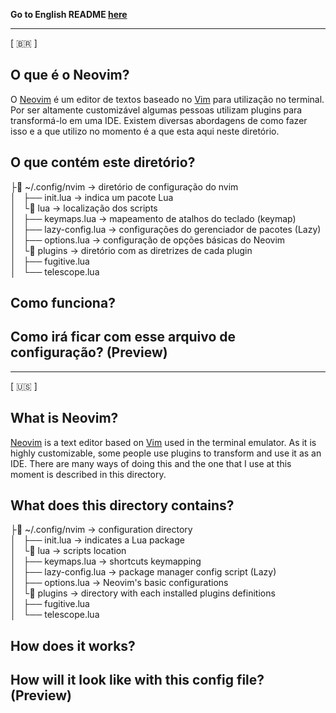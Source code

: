 **Go to English README [here](#what-is-neovim)**

---
[ :brazil: ]
## O que é o Neovim?
O [Neovim](https://neovim.io/) é um editor de textos baseado no [Vim](https://www.vim.org/) para utilização no terminal. Por ser altamente customizável algumas pessoas utilizam plugins para transformá-lo em uma IDE. Existem diversas abordagens de como fazer isso e a que utilizo no momento é a que esta aqui neste diretório.

## O que contém este diretório?  

├📂 ~/.config/nvim -> diretório de configuração do nvim  
│       ├── init.lua -> indica um pacote Lua  
│       └📂 lua -> localização dos scripts  
│         ├── keymaps.lua -> mapeamento de atalhos do teclado (keymap)  
│         ├── lazy-config.lua -> configurações do gerenciador de pacotes (Lazy)  
│         ├── options.lua -> configuração de opções básicas do Neovim  
│         └📂 plugins -> diretório com as diretrizes de cada plugin  
│           ├── fugitive.lua  
│           └── telescope.lua  


## Como funciona?  

## Como irá ficar com esse arquivo de configuração? (Preview)  


---
[ :us: ]
## What is Neovim?

[Neovim](https://neovim.io/) is a text editor based on [Vim](https://www.vim.org/) used in the terminal emulator. As it is highly customizable, some people use plugins to transform and use it as an IDE. There are many ways of doing this and the one that I use at this moment is described in this directory.

## What does this directory contains?  
 
├📂 ~/.config/nvim -> configuration directory  
│       ├── init.lua -> indicates a Lua package  
│       └📂 lua -> scripts location  
│         ├── keymaps.lua -> shortcuts keymapping  
│         ├── lazy-config.lua -> package manager config script (Lazy)  
│         ├── options.lua -> Neovim's basic configurations  
│         └📂 plugins -> directory with each installed plugins definitions  
│           ├── fugitive.lua  
│           └── telescope.lua  

## How does it works?  

## How will it look like with this config file? (Preview)  

